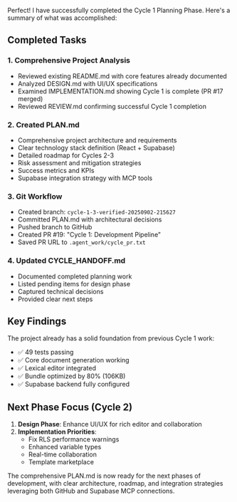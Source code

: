 Perfect! I have successfully completed the Cycle 1 Planning Phase. Here's a summary of what was accomplished:

## Completed Tasks

### 1. **Comprehensive Project Analysis**
   - Reviewed existing README.md with core features already documented
   - Analyzed DESIGN.md with UI/UX specifications
   - Examined IMPLEMENTATION.md showing Cycle 1 is complete (PR #17 merged)
   - Reviewed REVIEW.md confirming successful Cycle 1 completion

### 2. **Created PLAN.md**
   - Comprehensive project architecture and requirements
   - Clear technology stack definition (React + Supabase)
   - Detailed roadmap for Cycles 2-3
   - Risk assessment and mitigation strategies
   - Success metrics and KPIs
   - Supabase integration strategy with MCP tools

### 3. **Git Workflow**
   - Created branch: `cycle-1-3-verified-20250902-215627`
   - Committed PLAN.md with architectural decisions
   - Pushed branch to GitHub
   - Created PR #19: "Cycle 1: Development Pipeline"
   - Saved PR URL to `.agent_work/cycle_pr.txt`

### 4. **Updated CYCLE_HANDOFF.md**
   - Documented completed planning work
   - Listed pending items for design phase
   - Captured technical decisions
   - Provided clear next steps

## Key Findings

The project already has a solid foundation from previous Cycle 1 work:
- ✅ 49 tests passing
- ✅ Core document generation working
- ✅ Lexical editor integrated
- ✅ Bundle optimized by 80% (106KB)
- ✅ Supabase backend fully configured

## Next Phase Focus (Cycle 2)

1. **Design Phase**: Enhance UI/UX for rich editor and collaboration
2. **Implementation Priorities**:
   - Fix RLS performance warnings
   - Enhanced variable types
   - Real-time collaboration
   - Template marketplace

The comprehensive PLAN.md is now ready for the next phases of development, with clear architecture, roadmap, and integration strategies leveraging both GitHub and Supabase MCP connections.
